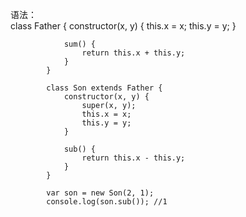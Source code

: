 语法：      
			 class Father {
				constructor(x, y) {
					this.x = x;
					this.y = y;
				}

				sum() {
					return this.x + this.y;
				}
			}

			class Son extends Father {
				constructor(x, y) {
					super(x, y);
					this.x = x;
					this.y = y;
				}

				sub() {
					return this.x - this.y;
				}
			}

			var son = new Son(2, 1);
			console.log(son.sub()); //1